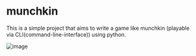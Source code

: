 # munchkin

This is a simple project that aims to write a game like munchkin (playable via CLI(command-line-interface)) using python.

![image](https://user-images.githubusercontent.com/103603956/214589513-9d175a4d-72b8-4213-8c0e-02f02a67b4e7.png)
